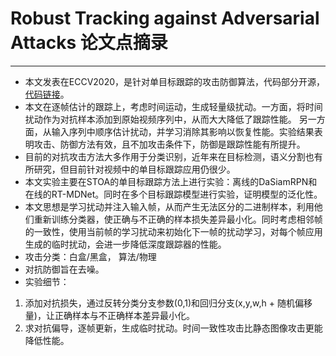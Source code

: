 # Robust Tracking against Adversarial Attacks 论文点摘录
***
- 本文发表在ECCV2020，是针对单目标跟踪的攻击防御算法，代码部分开源，[代码链接](https://github.com/joshuajss/RTAA)。
- 本文在逐帧估计的跟踪上，考虑时间运动，生成轻量级扰动。一方面，将时间扰动作为对抗样本添加到原始视频序列中，从而大大降低了跟踪性能。 另一方面，从输入序列中顺序估计扰动，并学习消除其影响以恢复性能。实验结果表明攻击、防御方法有效，且不加攻击条件下，防御是跟踪性能有所提升。
- 目前的对抗攻击方法大多作用于分类识别，近年来在目标检测，语义分割也有所研究，但目前针对视频中的单目标跟踪应用仍很少。
- 本文实验主要在STOA的单目标跟踪方法上进行实验：离线的DaSiamRPN和在线的RT-MDNet。同时在多个目标跟踪模型进行实验，证明模型的泛化性。
- 本文思想是学习扰动并注入输入帧，从而产生无法区分的二进制样本，利用他们重新训练分类器，使正确与不正确的样本损失差异最小化。同时考虑相邻帧的一致性，使用当前帧的学习扰动来初始化下一帧的扰动学习，对每个帧应用生成的临时扰动，会进一步降低深度跟踪器的性能。
- 攻击分类：白盒/黑盒， 算法/物理
- 对抗防御旨在去噪。
- 实验细节：
1. 添加对抗损失，通过反转分类分支参数(0,1)和回归分支(x,y,w,h + 随机偏移量)，让正确样本与不正确样本差异最小化。
2. 求对抗偏导，逐帧更新，生成临时扰动。时间一致性攻击比静态图像攻击更能降低性能。

